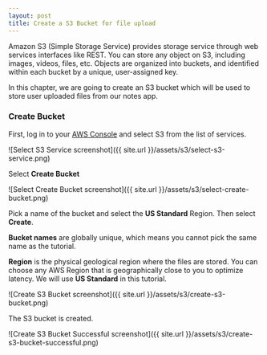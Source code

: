 ```yaml
---
layout: post
title: Create a S3 Bucket for file upload
---
```


Amazon S3 (Simple Storage Service) provides storage service through web services interfaces like REST. You can store any object on S3, including images, videos, files, etc. Objects are organized into buckets, and identified within each bucket by a unique, user-assigned key.

In this chapter, we are going to create an S3 bucket which will be used to store user uploaded files from our notes app.

### Create Bucket

First, log in to your [AWS Console](https://console.aws.amazon.com) and select S3 from the list of services.

![Select S3 Service screenshot]({{ site.url }}/assets/s3/select-s3-service.png)

Select **Create Bucket**

![Select Create Bucket screenshot]({{ site.url }}/assets/s3/select-create-bucket.png)

Pick a name of the bucket and select the **US Standard** Region. Then select **Create**.

**Bucket names** are globally unique, which means you cannot pick the same name as the tutorial.

**Region** is the physical geological region where the files are stored. You can choose any AWS Region that is geographically close to you to optimize latency. We will use **US Standard** in this tutorial.

![Create S3 Bucket screenshot]({{ site.url }}/assets/s3/create-s3-bucket.png)

The S3 bucket is created.

![Create S3 Bucket Successful screenshot]({{ site.url }}/assets/s3/create-s3-bucket-successful.png)
